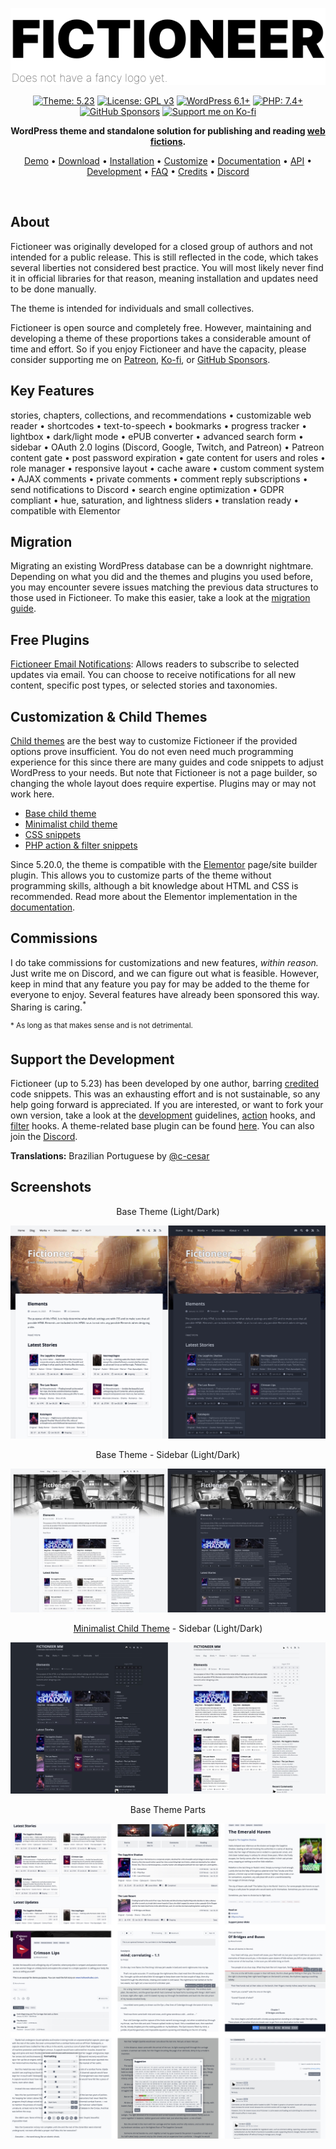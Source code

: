 <p align="center"><img src="./repo/assets/fictioneer_logo.svg?raw=true" alt="Fictioneer"></p>

<p align="center">
  <a href="https://github.com/Tetrakern/fictioneer"><img alt="Theme: 5.23" src="https://img.shields.io/badge/theme-5.23-blue?style=flat" /></a>
  <a href="LICENSE.md"><img alt="License: GPL v3" src="https://img.shields.io/badge/license-GPL%20v3-blue?style=flat" /></a>
  <a href="https://wordpress.org/download/"><img alt="WordPress 6.1+" src="https://img.shields.io/badge/WordPress-%3E%3D6.1-blue?style=flat" /></a>
  <a href="https://www.php.net/"><img alt="PHP: 7.4+" src="https://img.shields.io/badge/php-%3E%3D7.4-blue?logoColor=white&style=flat" /></a>
  <a href="https://github.com/sponsors/Tetrakern"><img alt="GitHub Sponsors" src="https://img.shields.io/github/sponsors/tetrakern" /></a>
  <a href="https://ko-fi.com/tetrakern"><img alt="Support me on Ko-fi" src="https://img.shields.io/badge/-Ko--fi-FF5E5B?logo=kofi&logoColor=white&style=flat&labelColor=434B57" /></a>
</p>

<p align="center"><strong>WordPress theme and standalone solution for publishing and reading <a href="https://en.wikipedia.org/wiki/Web_fiction">web fictions</a>.</strong></p>

<p align="center"><a href="https://fictioneer-theme.com/" target="_blank">Demo</a> &bull; <a href="https://github.com/Tetrakern/fictioneer/releases">Download</a> &bull; <a href="INSTALLATION.md">Installation</a> &bull; <a href="CUSTOMIZE.md">Customize</a> &bull; <a href="DOCUMENTATION.md">Documentation</a> &bull; <a href="API.md">API</a> &bull; <a href="DEVELOPMENT.md">Development</a> &bull; <a href="FAQ.md">FAQ</a> &bull; <a href="CREDITS.md">Credits</a> &bull; <a href="https://discord.gg/tVfDB7EbaP" target="_blank">Discord</a></p>
<br>

## About

Fictioneer was originally developed for a closed group of authors and not intended for a public release. This is still reflected in the code, which takes several liberties not considered best practice. You will most likely never find it in official libraries for that reason, meaning installation and updates need to be done manually.

The theme is intended for individuals and small collectives.

Fictioneer is open source and completely free. However, maintaining and developing a theme of these proportions takes a considerable amount of time and effort. So if you enjoy Fictioneer and have the capacity, please consider supporting me on [Patreon](https://www.patreon.com/tetrakern), [Ko-fi](https://ko-fi.com/tetrakern), or [GitHub Sponsors](https://github.com/sponsors/Tetrakern).

## Key Features

stories, chapters, collections, and recommendations &bull; customizable web reader &bull; shortcodes &bull; text-to-speech &bull; bookmarks &bull; progress tracker &bull; lightbox &bull; dark/light mode &bull; ePUB converter &bull; advanced search form &bull; sidebar &bull; OAuth 2.0 logins (Discord, Google, Twitch, and Patreon) &bull; Patreon content gate &bull; post password expiration &bull; gate content for users and roles &bull; role manager &bull; responsive layout &bull; cache aware &bull; custom comment system &bull; AJAX comments &bull; private comments &bull; comment reply subscriptions &bull; send notifications to Discord &bull; search engine optimization &bull; GDPR compliant &bull; hue, saturation, and lightness sliders &bull; translation ready &bull; compatible with Elementor

## Migration

Migrating an existing WordPress database can be a downright nightmare. Depending on what you did and the themes and plugins you used before, you may encounter severe issues matching the previous data structures to those used in Fictioneer. To make this easier, take a look at the [migration guide](MIGRATION.md).

## Free Plugins

[Fictioneer Email Notifications](https://github.com/Tetrakern/fictioneer-email-notifications): Allows readers to subscribe to selected updates via email. You can choose to receive notifications for all new content, specific post types, or selected stories and taxonomies.

## Customization & Child Themes

[Child themes](https://developer.wordpress.org/themes/advanced-topics/child-themes/) are the best way to customize Fictioneer if the provided options prove insufficient. You do not even need much programming experience for this since there are many guides and code snippets to adjust WordPress to your needs. But note that Fictioneer is not a page builder, so changing the whole layout does require expertise. Plugins may or may not work here.

* [Base child theme](https://github.com/Tetrakern/fictioneer-child-theme)
* [Minimalist child theme](https://github.com/Tetrakern/fictioneer-minimalist)
* [CSS snippets](INSTALLATION.md#css-snippets)
* [PHP action & filter snippets](CUSTOMIZE.md)

Since 5.20.0, the theme is compatible with the [Elementor](https://elementor.com/) page/site builder plugin. This allows you to customize parts of the theme without programming skills, although a bit knowledge about HTML and CSS is recommended. Read more about the Elementor implementation in the [documentation](https://github.com/Tetrakern/fictioneer/blob/main/DOCUMENTATION.md#elementor).

## Commissions

I do take commissions for customizations and new features, *within reason.* Just write me on Discord, and we can figure out what is feasible. However, keep in mind that any feature you pay for may be added to the theme for everyone to enjoy. Several features have already been sponsored this way. Sharing is caring.<sup>*</sup>

<sup>* As long as that makes sense and is not detrimental.</sup>

## Support the Development

Fictioneer (up to 5.23) has been developed by one author, barring [credited](CREDITS.md) code snippets. This was an exhausting effort and is not sustainable, so any help going forward is appreciated. If you are interested, or want to fork your own version, take a look at the [development](DEVELOPMENT.md) guidelines, [action](ACTIONS.md) hooks, and [filter](FILTERS.md) hooks. A theme-related base plugin can be found [here](https://github.com/Tetrakern/fictioneer-base-plugin). You can also join the [Discord](https://discord.gg/tVfDB7EbaP).

**Translations:** Brazilian Portuguese by [@c-cesar](https://github.com/c-cesar)

## Screenshots

<p align="center">Base Theme (Light/Dark)</p>

![Screenshot Collage](repo/assets/fictioneer_preview.jpg?raw=true)

<p align="center">Base Theme - Sidebar (Light/Dark)</p>

![Screenshot Collage](repo/assets/two_columns_layout.jpg?raw=true)

<p align="center"><a href="https://github.com/Tetrakern/fictioneer-minimalist">Minimalist Child Theme</a> - Sidebar (Light/Dark)</p>

![Screenshot Collage](repo/assets/fictioneer_minimalist.jpg?raw=true)

<p align="center">Base Theme Parts</p>

![Screenshot Collage](repo/assets/screenshots.jpg?raw=true)
